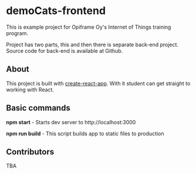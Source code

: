 # demoCats-frontend

This is example project for Opiframe Oy's Internet of Things training program.

Project has two parts, this and then there is separate back-end project. Source code for back-end is available at Github.

## About

This project is built with [create-react-app](https://github.com/facebook/create-react-app). With it student can get straight to working with React. 

## Basic commands

**npm start** - Starts dev server to http://localhost:3000

**npm run build** - This script builds app to static files to production


## Contributors
TBA